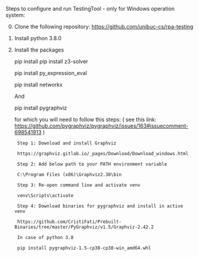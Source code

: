 Steps to configure and run TestingTool - only for Windows operation system:

0. Clone the following repository:
   https://github.com/unibuc-cs/rpa-testing
   
1. Install python 3.8.0

2. Install the packages

	pip install pip install z3-solver
	
	pip install py_expression_eval
	
	pip install networkx
	
	And
	
    pip install pygraphviz
	
	for which you will need to follow this steps: ( see this link: https://github.com/pygraphviz/pygraphviz/issues/163#issuecomment-698541913 )
	
		Step 1: Download and install Graphviz

		https://graphviz.gitlab.io/_pages/Download/Download_windows.html

		Step 2: Add below path to your PATH environment variable

		C:\Program Files (x86)\Graphviz2.38\bin

		Step 3: Re-open command line and activate venv

		venv\Scripts\activate

		Step 4: Download binaries for pygraphviz and install in active venv

		https://github.com/CristiFati/Prebuilt-Binaries/tree/master/PyGraphviz/v1.5/Graphviz-2.42.2

		In case of python 3.8

		pip install pygraphviz-1.5-cp38-cp38-win_amd64.whl



